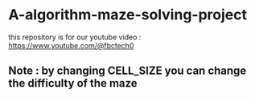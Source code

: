 # A-algorithm-maze-solving-project
this repository is for our youtube video :  https://www.youtube.com/@fbctech0

## Note : by changing CELL_SIZE you can change the difficulty of the maze ##
